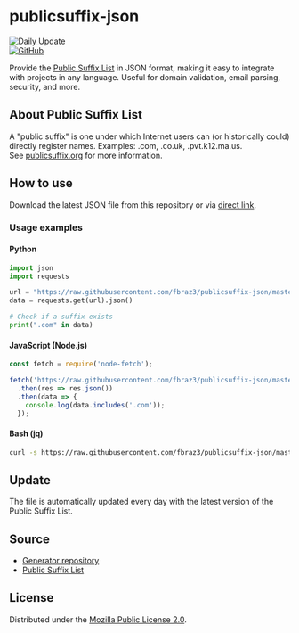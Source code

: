 # publicsuffix-json

[![Daily Update](https://img.shields.io/badge/update-daily-brightgreen)](https://publicsuffix.org/)  
[![GitHub](https://img.shields.io/github/license/fbraz3/publicsuffix-json)](LICENSE)

Provide the [Public Suffix List](https://publicsuffix.org/) in JSON format, making it easy to integrate with projects in any language. Useful for domain validation, email parsing, security, and more.

## About Public Suffix List

A "public suffix" is one under which Internet users can (or historically could) directly register names. Examples: .com, .co.uk, .pvt.k12.ma.us.  
See [publicsuffix.org](https://publicsuffix.org/) for more information.

## How to use

Download the latest JSON file from this repository or via [direct link](https://raw.githubusercontent.com/fbraz3/publicsuffix-json/master/public_suffix_list.json).

### Usage examples

#### Python

```python
import json
import requests

url = "https://raw.githubusercontent.com/fbraz3/publicsuffix-json/master/public_suffix_list.json"
data = requests.get(url).json()

# Check if a suffix exists
print(".com" in data)
```

#### JavaScript (Node.js)

```javascript
const fetch = require('node-fetch');

fetch('https://raw.githubusercontent.com/fbraz3/publicsuffix-json/master/public_suffix_list.json')
  .then(res => res.json())
  .then(data => {
    console.log(data.includes('.com'));
  });
```  
  
#### Bash (jq)

```bash
curl -s https://raw.githubusercontent.com/fbraz3/publicsuffix-json/master/public_suffix_list.json | jq '. | index(".com")'
```

## Update

The file is automatically updated every day with the latest version of the Public Suffix List.

## Source

- [Generator repository](https://github.com/fbraz3/publicsuffix-json-generator)
- [Public Suffix List](https://publicsuffix.org/)

## License

Distributed under the [Mozilla Public License 2.0](LICENSE).


